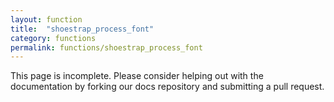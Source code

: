```yaml
---
layout: function
title:  "shoestrap_process_font"
category: functions
permalink: functions/shoestrap_process_font
---
```


This page is incomplete. Please consider helping out with the documentation by forking our docs repository and submitting a pull request.
